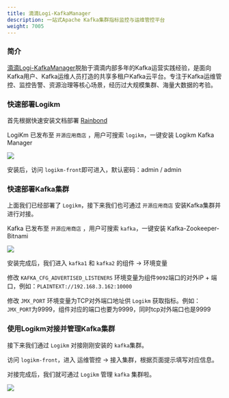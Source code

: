 ```yaml
---
title: 滴滴Logi-KafkaManager
description: 一站式Apache Kafka集群指标监控与运维管控平台
weight: 7005
---
```


### 简介

[滴滴Logi-KafkaManager](https://github.com/didi/LogiKM)脱胎于滴滴内部多年的Kafka运营实践经验，是面向Kafka用户、Kafka运维人员打造的共享多租户Kafka云平台。专注于Kafka运维管控、监控告警、资源治理等核心场景，经历过大规模集群、海量大数据的考验。

### 快速部署Logikm

首先根据快速安装文档部署 [Rainbond](/docs/quick-start/quick-install/)

LogiKm 已发布至 `开源应用商店` ，用户可搜索 `logikm`，一键安装 Logikm Kafka Manager

![](https://static.goodrain.com/wechat/logikm/install-logikm.png)

安装后，访问 `logikm-front`即可进入，默认密码：admin / admin



### 快速部署Kafka集群

上面我们已经部署了 `Logikm`，接下来我们也可通过 `开源应用商店` 安装Kafka集群并进行对接。

Kafka 已发布至 `开源应用商店` ，用户可搜索 `kafka`，一键安装 Kafka-Zookeeper-Bitnami

![](https://static.goodrain.com/wechat/logikm/install-kafka.png)



安装完成后，我们进入 `kafka1` 和 `kafka2` 的组件 -> 环境变量

修改 `KAFKA_CFG_ADVERTISED_LISTENERS` 环境变量为组件`9092`端口的对外IP + 端口，例如：`PLAINTEXT://192.168.3.162:10000`

修改 `JMX_PORT` 环境变量为TCP对外端口地址供 `Logikm` 获取指标。例如：`JMX_PORT`为9999，组件对应的端口也要为9999，同时tcp对外端口也是9999



### 使用Logikm对接并管理Kafka集群

接下来我们通过 `Logikm` 对接刚刚安装的 `kafka`集群。

访问 `logikm-front`，进入 运维管控 -> 接入集群，根据页面提示填写对应信息。

对接完成后，我们就可通过 `Logikm` 管理 `kafka` 集群啦。

![](https://static.goodrain.com/wechat/logikm/logikm-clusterinfo.png)


